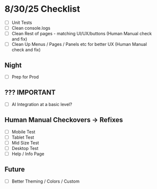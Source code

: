 # 8/30/25 Checklist
- [ ] Unit Tests
- [ ] Clean console.logs
- [ ] Clean Rest of pages - matching UI/UX/buttons (Human Manual check and fix)
- [ ] Clean Up Menus / Pages / Panels etc for better UX (Human Manual check and fix)

## Night
- [ ] Prep for Prod

## ??? IMPORTANT
- [ ] AI Integration at a basic level?

## Human Manual Checkovers -> Refixes
- [ ] Mobile Test
- [ ] Tablet Test
- [ ] Mid Size Test
- [ ] Desktop Test
- [ ] Help / Info Page

## Future
- [ ] Better Theming / Colors / Custom
